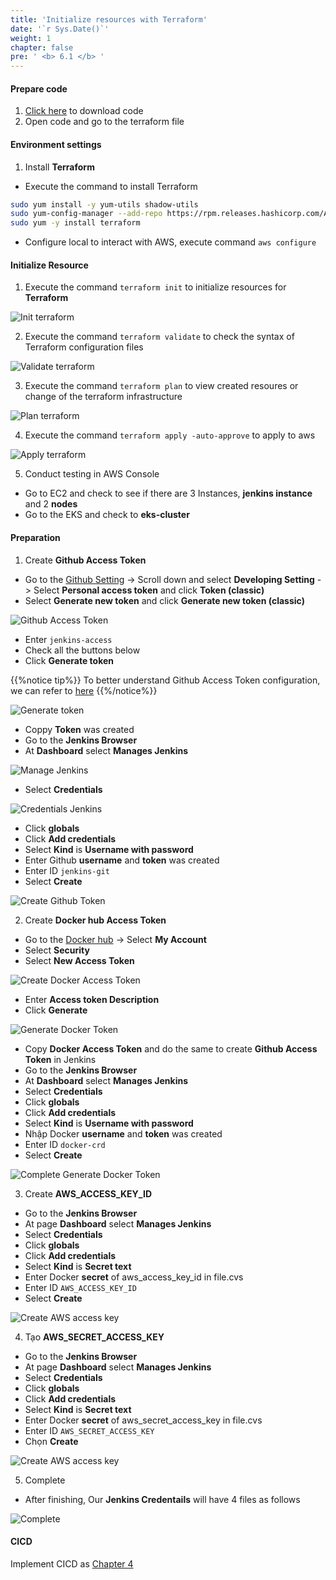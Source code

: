 ```yaml
---
title: 'Initialize resources with Terraform'
date: '`r Sys.Date()`'
weight: 1
chapter: false
pre: ' <b> 6.1 </b> '
---
```


#### Prepare code

1. [Click here](https://github.com/hoangdat12/eks-workshop.git) to download code
2. Open code and go to the terraform file

#### Environment settings

1. Install **Terraform**

- Execute the command to install Terraform

```bash
sudo yum install -y yum-utils shadow-utils
sudo yum-config-manager --add-repo https://rpm.releases.hashicorp.com/AmazonLinux/hashicorp.repo
sudo yum -y install terraform
```

- Configure local to interact with AWS, execute command `aws configure`

#### Initialize Resource

1. Execute the command `terraform init` to initialize resources for **Terraform**

![Init terraform](/images/6.terraform/6.1-initterraform.png)

2. Execute the command `terraform validate` to check the syntax of Terraform configuration files

![Validate terraform](/images/6.terraform/6.1-validateterraform.png)

3. Execute the command `terraform plan` to view created resoures or change of the terraform infrastructure

![Plan terraform](/images/6.terraform/6.1-planterraform.png)

4. Execute the command `terraform apply -auto-approve` to apply to aws

![Apply terraform](/images/6.terraform/6.1-applyterraform.png)

5. Conduct testing in AWS Console

- Go to EC2 and check to see if there are 3 Instances, **jenkins instance** and 2 **nodes**
- Go to the EKS and check to **eks-cluster**

#### Preparation

1. Create **Github Access Token**

- Go to the [Github Setting](https://github.com/settings/profile) -> Scroll down and select **Developing Setting** -> Select **Personal access token** and click **Token (classic)**
- Select **Generate new token** and click **Generate new token (classic)**

![Github Access Token](/images/4.cicd/4.1-generategittoken.png)

- Enter `jenkins-access`
- Check all the buttons below
- Click **Generate token**

{{%notice tip%}}
To better understand Github Access Token configuration, we can refer to [here](https://docs.cloudbees.com/docs/cloudbees-ci-kb/latest/client-and-managed-controllers/github-user-scopes-and-organization-permissions-overview)
{{%/notice%}}

![Generate token](/images/4.cicd/4.1-generatetoken.png)

- Coppy **Token** was created
- Go to the **Jenkins Browser**
- At **Dashboard** select **Manages Jenkins**

![Manage Jenkins](/images/4.cicd/4.1-managejenkins.png)

- Select **Credentials**

![Credentials Jenkins](/images/4.cicd/4.1-credentials.png)

- Click **globals**
- Click **Add credentials**
- Select **Kind** is **Username with password**
- Enter Github **username** and **token** was created
- Enter ID `jenkins-git`
- Select **Create**

![Create Github Token](/images/4.cicd/4.1-creategittoken.png)

2. Create **Docker hub Access Token**

- Go to the [Docker hub](https://hub.docker.com/) -> Select **My Account**
- Select **Security**
- Select **New Access Token**

![Create Docker Access Token](/images/4.cicd/4.1-createdockertoken.png)

- Enter **Access token Description**
- Click **Generate**

![Generate Docker Token](/images/4.cicd/4.1-generatedockertoken.png)

- Copy **Docker Access Token** and do the same to create **Github Access Token** in Jenkins
- Go to the **Jenkins Browser**
- At **Dashboard** select **Manages Jenkins**
- Select **Credentials**
- Click **globals**
- Click **Add credentials**
- Select **Kind** is **Username with password**
- Nhập Docker **username** and **token** was created
- Enter ID `docker-crd`
- Select **Create**

![Complete Generate Docker Token](/images/4.cicd/4.1-completegeneratedockertoken.png)

3. Create **AWS_ACCESS_KEY_ID**

- Go to the **Jenkins Browser**
- At page **Dashboard** select **Manages Jenkins**
- Select **Credentials**
- Click **globals**
- Click **Add credentials**
- Select **Kind** is **Secret text**
- Enter Docker **secret** of aws_access_key_id in file.cvs
- Enter ID `AWS_ACCESS_KEY_ID`
- Select **Create**

![Create AWS access key](/images/6.terraform/6.1-awsaccesskey.png)

4. Tạo **AWS_SECRET_ACCESS_KEY**

- Go to the **Jenkins Browser**
- At page **Dashboard** select **Manages Jenkins**
- Select **Credentials**
- Click **globals**
- Click **Add credentials**
- Select **Kind** is **Secret text**
- Enter Docker **secret** of aws_secret_access_key in file.cvs
- Enter ID `AWS_SECRET_ACCESS_KEY`
- Chọn **Create**

![Create AWS access key](/images/6.terraform/6.1-awssecretaccesskey.png)

5. Complete

- After finishing, Our **Jenkins Credentails** will have 4 files as follows

![Complete](/images/6.terraform/6.1-completecredentails.png)

#### CICD

Implement CICD as [Chapter 4](4-cicd/)
